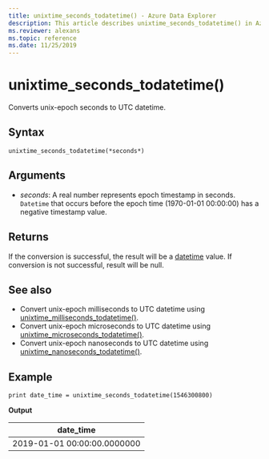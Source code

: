 ```yaml
---
title: unixtime_seconds_todatetime() - Azure Data Explorer
description: This article describes unixtime_seconds_todatetime() in Azure Data Explorer.
ms.reviewer: alexans
ms.topic: reference
ms.date: 11/25/2019
---
```

# unixtime_seconds_todatetime()

Converts unix-epoch seconds to UTC datetime.

## Syntax

`unixtime_seconds_todatetime(*seconds*)`

## Arguments

* *seconds*: A real number represents epoch timestamp in seconds. `Datetime` that occurs before the epoch time (1970-01-01 00:00:00) has a negative timestamp value.

## Returns

If the conversion is successful, the result will be a [datetime](./scalar-data-types/datetime.md) value. If conversion is not successful, result will be null.

## See also

* Convert unix-epoch milliseconds to UTC datetime using [unixtime_milliseconds_todatetime()](unixtime-milliseconds-todatetimefunction.md).
* Convert unix-epoch microseconds to UTC datetime using [unixtime_microseconds_todatetime()](unixtime-microseconds-todatetimefunction.md).
* Convert unix-epoch nanoseconds to UTC datetime using [unixtime_nanoseconds_todatetime()](unixtime-nanoseconds-todatetimefunction.md).

## Example

<!-- csl: https://help.kusto.windows.net/Samples  -->
```kusto
print date_time = unixtime_seconds_todatetime(1546300800)
```

**Output**

|date_time|
|---|
|2019-01-01 00:00:00.0000000|
